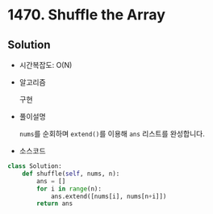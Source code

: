 # 1470. Shuffle the Array

## Solution

- 시간복잡도: O(N)

- 알고리즘

  구현

- 풀이설명

  `nums`를 순회하며 `extend()`를 이용해 `ans` 리스트를 완성합니다.

- 소스코드

```python
class Solution:
    def shuffle(self, nums, n):
        ans = []
        for i in range(n):
            ans.extend([nums[i], nums[n+i]])
        return ans
```

